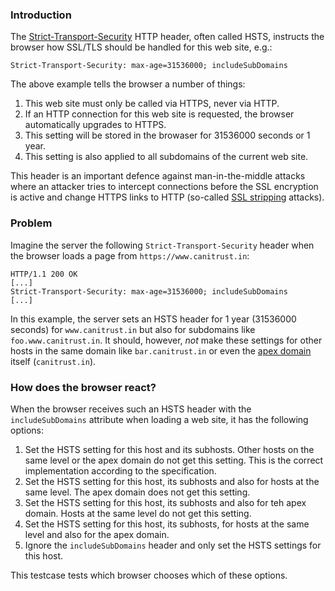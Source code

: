 ### Introduction
The [Strict-Transport-Security](https://developer.mozilla.org/en-US/docs/Web/HTTP/Headers/Strict-Transport-Security) HTTP header, often called HSTS, instructs the browser how SSL/TLS should be handled for this web site, e.g.:
``` 
Strict-Transport-Security: max-age=31536000; includeSubDomains
```
The above example tells the browser a number of things:
1. This web site must only be called via HTTPS, never via HTTP.
2. If an HTTP connection for this web site is requested, the browser automatically upgrades to HTTPS.
3. This setting will be stored in the browaser for 31536000 seconds or 1 year.
4. This setting is also applied to all subdomains of the current web site.

This header is an important defence against man-in-the-middle attacks where an attacker tries to intercept connections before the SSL encryption is active and change HTTPS links to HTTP (so-called [SSL stripping](https://moxie.org/software/sslstrip/) attacks).

### Problem
Imagine the server the following ``Strict-Transport-Security`` header when the browser loads a page from ``https://www.canitrust.in``:
```
HTTP/1.1 200 OK
[...]
Strict-Transport-Security: max-age=31536000; includeSubDomains
[...]
```
In this example, the server sets an HSTS header for 1 year (31536000 seconds) for ``www.canitrust.in`` but also for subdomains like ``foo.www.canitrust.in``. It should, however, *not* make these settings for other hosts in the same domain like ``bar.canitrust.in`` or even the [apex domain](https://www.netlify.com/blog/2017/02/28/to-www-or-not-www/) itself (``canitrust.in``).

### How does the browser react?
When the browser receives such an HSTS header with the ``includeSubDomains`` attribute when loading a web site, it has the following options:

1. Set the HSTS setting for this host and its subhosts. Other hosts on the same level or the apex domain do not get this setting. This is the correct implementation according to the specification.
2. Set the HSTS setting for this host, its subhosts and also for hosts at the same level. The apex domain does not get this setting.
3. Set the HSTS setting for this host, its subhosts and also for teh apex domain. Hosts at the same level do not get this setting.
4. Set the HSTS setting for this host, its subhosts, for hosts at the same level and also for the apex domain.
5. Ignore the ``includeSubDomains`` header and only set the HSTS settings for this host.

This testcase tests which browser chooses which of these options.
